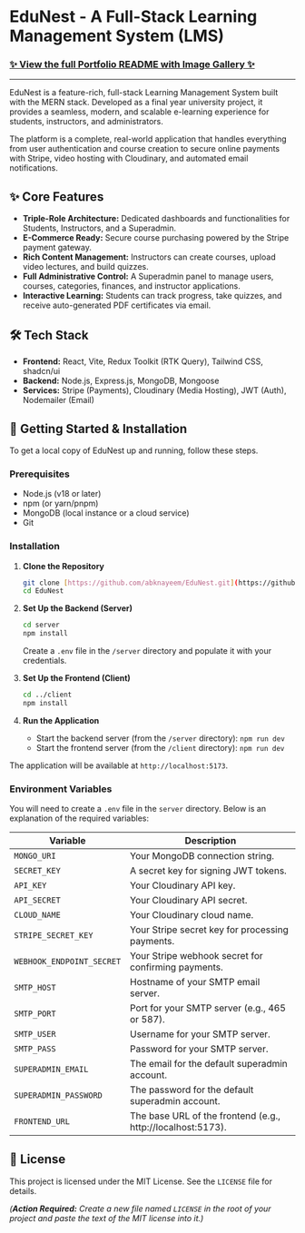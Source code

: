 # EduNest - A Full-Stack Learning Management System (LMS)

### [✨ View the full Portfolio README with Image Gallery ✨](https://htmlpreview.github.io/?https://github.com/abknayeem/EduNest/blob/main/documents/README_Final.html)

---

EduNest is a feature-rich, full-stack Learning Management System built with the MERN stack. Developed as a final year university project, it provides a seamless, modern, and scalable e-learning experience for students, instructors, and administrators.

The platform is a complete, real-world application that handles everything from user authentication and course creation to secure online payments with Stripe, video hosting with Cloudinary, and automated email notifications.

## ✨ Core Features

- **Triple-Role Architecture:** Dedicated dashboards and functionalities for Students, Instructors, and a Superadmin.
- **E-Commerce Ready:** Secure course purchasing powered by the Stripe payment gateway.
- **Rich Content Management:** Instructors can create courses, upload video lectures, and build quizzes.
- **Full Administrative Control:** A Superadmin panel to manage users, courses, categories, finances, and instructor applications.
- **Interactive Learning:** Students can track progress, take quizzes, and receive auto-generated PDF certificates via email.

## 🛠️ Tech Stack

- **Frontend:** React, Vite, Redux Toolkit (RTK Query), Tailwind CSS, shadcn/ui
- **Backend:** Node.js, Express.js, MongoDB, Mongoose
- **Services:** Stripe (Payments), Cloudinary (Media Hosting), JWT (Auth), Nodemailer (Email)

## 🚀 Getting Started & Installation

To get a local copy of EduNest up and running, follow these steps.

### Prerequisites

- Node.js (v18 or later)
- npm (or yarn/pnpm)
- MongoDB (local instance or a cloud service)
- Git

### Installation

1.  **Clone the Repository**
    ```sh
    git clone [https://github.com/abknayeem/EduNest.git](https://github.com/abknayeem/EduNest.git)
    cd EduNest
    ```

2.  **Set Up the Backend (Server)**
    ```sh
    cd server
    npm install
    ```
    Create a `.env` file in the `/server` directory and populate it with your credentials.

3.  **Set Up the Frontend (Client)**
    ```sh
    cd ../client
    npm install
    ```
    
4.  **Run the Application**
    - Start the backend server (from the `/server` directory): `npm run dev`
    - Start the frontend server (from the `/client` directory): `npm run dev`

The application will be available at `http://localhost:5173`.

### Environment Variables

You will need to create a `.env` file in the `server` directory. Below is an explanation of the required variables:

| Variable                  | Description                                            |
| ------------------------- | ------------------------------------------------------ |
| `MONGO_URI`               | Your MongoDB connection string.                        |
| `SECRET_KEY`              | A secret key for signing JWT tokens.                   |
| `API_KEY`                 | Your Cloudinary API key.                               |
| `API_SECRET`              | Your Cloudinary API secret.                            |
| `CLOUD_NAME`              | Your Cloudinary cloud name.                            |
| `STRIPE_SECRET_KEY`       | Your Stripe secret key for processing payments.        |
| `WEBHOOK_ENDPOINT_SECRET` | Your Stripe webhook secret for confirming payments.    |
| `SMTP_HOST`               | Hostname of your SMTP email server.                    |
| `SMTP_PORT`               | Port for your SMTP server (e.g., 465 or 587).          |
| `SMTP_USER`               | Username for your SMTP server.                         |
| `SMTP_PASS`               | Password for your SMTP server.                         |
| `SUPERADMIN_EMAIL`        | The email for the default superadmin account.          |
| `SUPERADMIN_PASSWORD`     | The password for the default superadmin account.       |
| `FRONTEND_URL`            | The base URL of the frontend (e.g., http://localhost:5173). |


## 📜 License

This project is licensed under the MIT License. See the `LICENSE` file for details.

*(**Action Required:** Create a new file named `LICENSE` in the root of your project and paste the text of the MIT license into it.)*